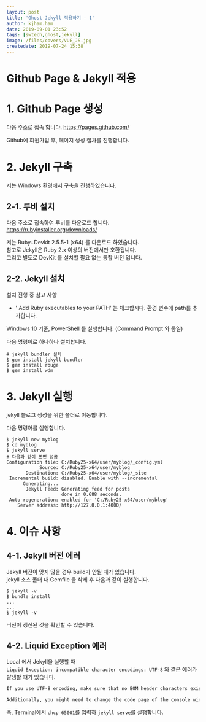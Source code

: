 ```yaml
---
layout: post
title: 'Ghost-Jekyll 적용하기 - 1'
author: kjham.ham
date: 2019-09-01 23:52
tags: [swtech,ghost,jekyll]
image: /files/covers/VUE_JS.jpg
createdate: 2019-07-24 15:38
---
```


# Github Page & Jekyll 적용

# 1. Github Page 생성

다음 주소로 접속 합니다.
https://pages.github.com/

Github에 회원가입 후, 페이지 생성 절차를 진행합니다.

# 2. Jekyll 구축

저는 Windows 환경에서 구축을 진행하였습니다.

## 2-1. 루비 설치

다음 주소로 접속하여 루비를 다운로드 합니다.  
https://rubyinstaller.org/downloads/

저는 Ruby+Devkit 2.5.5-1 (x64) 를 다운로드 하였습니다.  
참고로 Jekyll은 Ruby 2.x 이상의 버전에서만 호환됩니다.  
그리고 별도로 DevKit 를 설치할 필요 없는 통합 버전 입니다.  

## 2-2. Jekyll 설치
설치 진행 중 참고 사항  
- ' Add Ruby executables to your PATH' 는 체크합시다. 환경 변수에 path를 추가합니다.  

Windows 10 기준, PowerShell 를 실행합니다. (Command Prompt 와 동일)  

다음 명령어로 하나하나 설치합니다.
~~~shell
# jekyll bundler 설치
$ gem install jekyll bundler
$ gem install rouge
$ gem install wdm
~~~

# 3. Jekyll 실행
jekyll 블로그 생성을 위한 폴더로 이동합니다.

다음 명령어를 실행합니다.
~~~shell
$ jekyll new myblog
$ cd myblog
$ jekyll serve
# 다음과 같이 뜨면 성공
Configuration file: C:/Ruby25-x64/user/myblog/_config.yml
            Source: C:/Ruby25-x64/user/myblog
       Destination: C:/Ruby25-x64/user/myblog/_site
 Incremental build: disabled. Enable with --incremental
      Generating...
       Jekyll Feed: Generating feed for posts
                    done in 0.688 seconds.
 Auto-regeneration: enabled for 'C:/Ruby25-x64/user/myblog'
    Server address: http://127.0.0.1:4000/
~~~

# 4. 이슈 사항

## 4-1. Jekyll 버전 에러  
Jekyll 버전이 맞지 않을 경우 build가 안될 때가 있습니다.  
jekyll 소스 폴더 내 Gemfile 을 삭제 후 다음과 같이 실행합니다.
~~~shell
$ jekyll -v
$ bundle install 
...
...
$ jekyll -v
~~~
버전이 갱신된 것을 확인할 수 있습니다.

## 4-2. Liquid Exception 에러  
Local 에서 Jekyll을 실행할 때  
`Liquid Exception: incompatible character encodings: UTF-8` 와 같은 에러가 발생할 떄가 있습니다.  
~~~html
If you use UTF-8 encoding, make sure that no BOM header characters exist in your files or very, very bad things will happen to Jekyll. This is especially relevant when you’re running Jekyll on Windows.

Additionally, you might need to change the code page of the console window to UTF-8 in case you get a Liquid Exception: Incompatible character encoding error during the site generation process. It can be done with the following command:
~~~

즉, Terminal에서 `chcp 65001`를 입력하 `jekyll serve`를 실행합니다.  